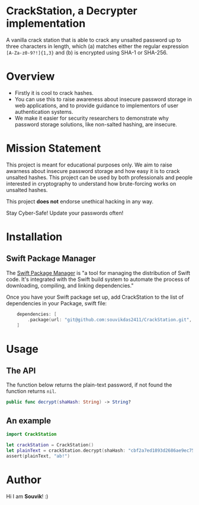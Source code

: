 # CrackStation, a Decrypter implementation 

A vanilla crack station that is able to crack any unsalted password up to three characters in length, which (a) matches either the regular expression `[A-Za-z0-9?!]{1,3}` and (b) is encrypted using SHA-1 or SHA-256.

# Overview

* Firstly it is cool to crack hashes. 
* You can use this to raise awareness about insecure password storage in web applications, and to provide guidance to implementors of user authentication systems. 
* We make it easier for security researchers to demonstrate why password storage solutions, like non-salted hashing, are insecure.

# Mission Statement

This project is meant for educational purposes only. We aim to raise awarness about insecure password storage and how easy it is to crack unsalted hashes. This project can be used by both professionals and people interested in cryptography to understand how brute-forcing works on unsalted hashes. 

This project **does not** endorse unethical hacking in any way. 

Stay Cyber-Safe! Update your passwords often! 

# Installation

## Swift Package Manager
The [Swift Package Manager](https://www.swift.org/package-manager) is "a tool for managing the distribution of Swift code. It's integrated with the Swift build system to automate the process of downloading, compiling, and linking dependencies."

Once you have your Swift package set up, add CrackStation to the list of dependencies in your Package, swift file:

```swift
    dependencies: [
        .package(url: "git@github.com:souvikdas2411/CrackStation.git", from: "1.2.0"),
    ]
```

# Usage
## The API
The function below returns the plain-text password, if not found the function returns ```nil```.
```swift
public func decrypt(shaHash: String) -> String?
```
## An example
```swift
import CrackStation

let crackStation = CrackStation()
let plainText = crackStation.decrypt(shaHash: "cbf2a7ed1893d2686ae9ec75712d340c8b9f50e7bcd7698ee43ea2e3b42e3911")
assert(plainText, "ab!")
```

# Author
Hi I am **Souvik**! :) 

